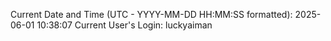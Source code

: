 Current Date and Time (UTC - YYYY-MM-DD HH:MM:SS formatted): 2025-06-01 10:38:07
Current User's Login: luckyaiman
